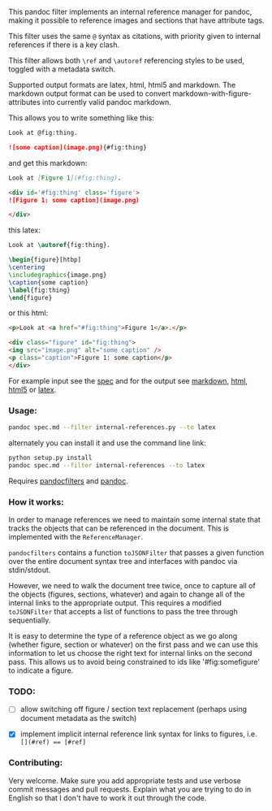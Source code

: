 This pandoc filter implements an internal reference manager for
pandoc, making it possible to reference images and sections that
have attribute tags.

This filter uses the same `@` syntax as citations, with priority
given to internal references if there is a key clash.

This filter allows both `\ref` and `\autoref` referencing styles to
be used, toggled with a metadata switch.

Supported output formats are latex, html, html5 and markdown. The
markdown output format can be used to convert
markdown-with-figure-attributes into currently valid pandoc
markdown.

This allows you to write something like this:

```markdown
Look at @fig:thing.

![some caption](image.png){#fig:thing}
```

and get this markdown:

```markdown
Look at [Figure 1](#fig:thing).

<div id='#fig:thing' class='figure'>
![Figure 1: some caption](image.png)

</div>
```

this latex:

```latex
Look at \autoref{fig:thing}.

\begin{figure}[htbp]
\centering
\includegraphics{image.png}
\caption{some caption}
\label{fig:thing}
\end{figure}
```

or this html:

```html
<p>Look at <a href="#fig:thing">Figure 1</a>.</p>

<div class="figure" id="fig:thing">
<img src="image.png" alt="some caption" />
<p class="caption">Figure 1: some caption</p>
</div>
```

For example input see the [spec] and for the output see [markdown],
[html], [html5] or [latex].

[spec]: spec.md
[markdown]: tests/spec.markdown
[html]: tests/spec.html
[html5]: tests/spec.html5
[latex]: tests/spec.latex


### Usage:

```bash
pandoc spec.md --filter internal-references.py --to latex
```

alternately you can install it and use the command line link:

```bash
python setup.py install
pandoc spec.md --filter internal-references --to latex
```


Requires [pandocfilters] and [pandoc].

[pandocfilters]: https://pypi.python.org/pypi/pandocfilters
[pandoc]: http://johnmacfarlane.net/pandoc/


### How it works:

In order to manage references we need to maintain some internal
state that tracks the objects that can be referenced in the
document. This is implemented with the `ReferenceManager`.

`pandocfilters` contains a function `toJSONFilter` that passes a
given function over the entire document syntax tree and interfaces
with pandoc via stdin/stdout.

However, we need to walk the document tree twice, once to capture
all of the objects (figures, sections, whatever) and again to change
all of the internal links to the appropriate output. This requires a
modified `toJSONFilter` that accepts a list of functions to pass the
tree through sequentially.

It is easy to determine the type of a reference object as we go
along (whether figure, section or whatever) on the first pass and we
can use this information to let us choose the right text for
internal links on the second pass. This allows us to avoid being
constrained to ids like '#fig:somefigure' to indicate a figure.


### TODO:

- [ ] allow switching off figure / section text replacement (perhaps
  using document metadata as the switch)

- [x] implement implicit internal reference link syntax for links to
  figures, i.e. `[](#ref) == [#ref]`


### Contributing:

Very welcome. Make sure you add appropriate tests and use verbose
commit messages and pull requests.  Explain what you are trying to
do in English so that I don't have to work it out through the code.
